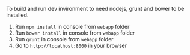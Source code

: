 To build and run dev invironment to need nodejs, grunt and bower to be installed.

1. Run `npm install` in console from `webapp` folder
2. Run `bower install` in console from `webapp` folder
3. Run `grunt` in console from `webapp` folder
4. Go to `http://localhost:8000` in your browser